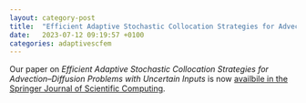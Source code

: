 ```yaml
---
layout: category-post
title:  "Efficient Adaptive Stochastic Collocation Strategies for Advection–Diffusion Problems with Uncertain Inputs is now published"
date:   2023-07-12 09:19:57 +0100
categories: adaptivescfem
---
```


Our paper on *Efficient Adaptive Stochastic Collocation Strategies for Advection–Diffusion Problems with Uncertain Inputs* is now [availbile in the Springer Journal of Scientific Computing](https://link.springer.com/article/10.1007/s10915-023-02247-w).